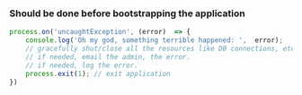 ### Should be done before bootstrapping the application
```js
process.on('uncaughtException', (error)  => {
    console.log('Oh my god, something terrible happened: ',  error);
    // gracefully shut/close all the resources like DB connections, etc
    // if needed, email the admin, the error.
    // if needed, log the error.
    process.exit(1); // exit application
})
```
